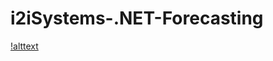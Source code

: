 # i2iSystems-.NET-Forecasting

[!alttext](https://raw.githubusercontent.com/overdoseflow/i2iSystems-.NET-Forecasting/master/forecast.jpg)

